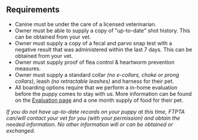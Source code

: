<article class="text-sm">

## Requirements

- Canine must be under the care of a licensed veterinarian.
- Owner must be able to supply a copy of "up-to-date" shot history. This can be obtained from your vet.
- Owner must supply a copy of a fecal and parvo snap test with a negative result that was administered within the last 7 days. This can be obtained from your vet.
- Owner must supply proof of flea control & heartworm prevention measures.
- Owner must supply a standard collar _(no e-collars, choke or prong collars)_, leash _(no retractable leashes)_ and harness for their pet.
- All boarding options require that we perform a in-home evaluation before the puppy comes to stay with us. More information can be found on the [Evaluation page](/services/evaluation/ "Evaluation") and a one month supply of food for their pet.

_If you do not have up-to-date records on your puppy at this time, FTPTA can/will contact your vet for you (with your permission) and obtain the needed information. No other information will or can be obtained or exchanged._

</article>
